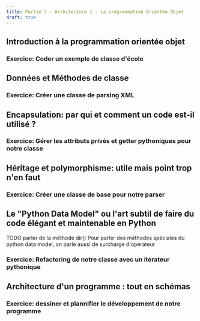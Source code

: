 ```yaml
---
title: Partie 3 - Architecture 1 - la programmation Orientée Objet
draft: true
---
```


## Introduction à la programmation orientée objet
### Exercice: Coder un exemple de classe d'école

## Données et Méthodes de classe
### Exercice: Créer une classe de parsing XML

## Encapsulation: par qui et comment un code est-il utilisé ?
### Exercice: Gérer les attributs privés et getter pythoniques pour notre classe

## Héritage et polymorphisme: utile mais point trop n'en faut
### Exercice: Créer une classe de base pour notre parser

## Le "Python Data Model" ou l'art subtil de faire du code élégant et maintenable en Python

TODO parler de la méthode dir()
Pour parler des méthodes spéciales du python data model, on parle aussi de surcharge d'opérateur

### Exercice: Refactoring de notre classe avec un itérateur pythonique

## Architecture d'un programme : tout en schémas
### Exercice: dessiner et plannifier le développement de notre programme